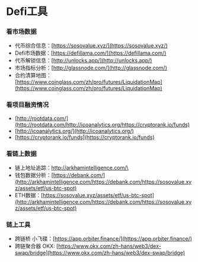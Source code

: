# Defi工具

### 看市场数据

* 代币综合信息：[https://sosovalue.xyz/](https://sosovalue.xyz/)
* Defi市场数据：[https://defillama.com/](https://defillama.com/)
* 代币解锁信息：[http://unlocks.app/](http://unlocks.app/)
* 市场指标分析：[http://glassnode.com/](http://glassnode.com/)
* 合约清算地图：[https://www.coinglass.com/zh/pro/futures/LiquidationMap](https://www.coinglass.com/zh/pro/futures/LiquidationMap)

### 看项目融资情况

* [http://rootdata.com/](http://rootdata.com/http://icoanalytics.org/https://cryptorank.io/funds)
* [http://icoanalytics.org/](http://icoanalytics.org/)
* [https://cryptorank.io/funds](https://cryptorank.io/funds)

### 看链上数据

* 链上地址追踪：[http://arkhamintelligence.com/\
  ](http://arkhamintelligence.com/https://debank.com/https://sosovalue.xyz/assets/etf/us-btc-spot)
* 钱包数据分析：[https://debank.com/](http://arkhamintelligence.com/https://debank.com/https://sosovalue.xyz/assets/etf/us-btc-spot)
* ETH数据：[https://sosovalue.xyz/assets/etf/us-btc-spot](http://arkhamintelligence.com/https://debank.com/https://sosovalue.xyz/assets/etf/us-btc-spot)

### 链上工具[ ](http://arkhamintelligence.com/https://debank.com/https://sosovalue.xyz/assets/etf/us-btc-spot)

* 跨链桥 小飞碟：[https://app.orbiter.finance/](https://app.orbiter.finance/)
* 跨链聚合器 OKX: [https://www.okx.com/zh-hans/web3/dex-swap/bridge](https://www.okx.com/zh-hans/web3/dex-swap/bridge)



